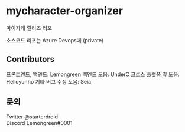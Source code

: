 # mycharacter-organizer
마이자캐 릴리즈 리포

소스코드 리포는 Azure Devops에 (private)

## Contributors

프론트엔드, 백엔드: Lemongreen
백엔드 도움: UnderC
크로스 플랫폼 밒 도움: Helloyunho
기타 버그 수정 도움: Seia

## 문의

Twitter @starterdroid   
Discord Lemongreen#0001
